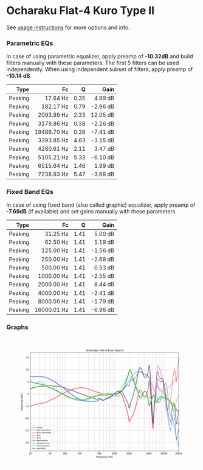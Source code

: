 # Ocharaku Flat-4 Kuro Type II
See [usage instructions](https://github.com/jaakkopasanen/AutoEq#usage) for more options and info.

### Parametric EQs
In case of using parametric equalizer, apply preamp of **-10.32dB** and build filters manually
with these parameters. The first 5 filters can be used independently.
When using independent subset of filters, apply preamp of **-10.14 dB**.

| Type    | Fc          |    Q | Gain     |
|--------:|------------:|-----:|---------:|
| Peaking | 17.64 Hz    | 0.35 | 4.99 dB  |
| Peaking | 182.17 Hz   | 0.79 | -2.96 dB |
| Peaking | 2093.99 Hz  | 2.33 | 12.05 dB |
| Peaking | 3179.86 Hz  | 0.38 | -2.26 dB |
| Peaking | 19486.70 Hz | 0.38 | -7.41 dB |
| Peaking | 3393.85 Hz  | 4.63 | -3.15 dB |
| Peaking | 4280.61 Hz  | 2.11 | 3.47 dB  |
| Peaking | 5105.21 Hz  | 5.33 | -6.10 dB |
| Peaking | 6515.64 Hz  | 1.46 | 1.89 dB  |
| Peaking | 7238.93 Hz  | 5.47 | -3.68 dB |

### Fixed Band EQs
In case of using fixed band (also called graphic) equalizer, apply preamp of **-7.69dB**
(if available) and set gains manually with these parameters.

| Type    | Fc          |    Q | Gain     |
|--------:|------------:|-----:|---------:|
| Peaking | 31.25 Hz    | 1.41 | 5.00 dB  |
| Peaking | 62.50 Hz    | 1.41 | 1.19 dB  |
| Peaking | 125.00 Hz   | 1.41 | -1.56 dB |
| Peaking | 250.00 Hz   | 1.41 | -2.69 dB |
| Peaking | 500.00 Hz   | 1.41 | 0.53 dB  |
| Peaking | 1000.00 Hz  | 1.41 | -2.55 dB |
| Peaking | 2000.00 Hz  | 1.41 | 8.44 dB  |
| Peaking | 4000.00 Hz  | 1.41 | -2.41 dB |
| Peaking | 8000.00 Hz  | 1.41 | -1.79 dB |
| Peaking | 16000.01 Hz | 1.41 | -6.96 dB |

### Graphs
![](./Ocharaku%20Flat-4%20Kuro%20Type%20II.png)